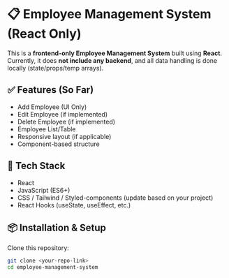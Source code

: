 # 📋 Employee Management System (React Only)

This is a **frontend-only Employee Management System** built using **React**.  
Currently, it does **not include any backend**, and all data handling is done locally (state/props/temp arrays).

## ✅ Features (So Far)
- Add Employee (UI Only)
- Edit Employee (if implemented)
- Delete Employee (if implemented)
- Employee List/Table
- Responsive layout (if applicable)
- Component-based structure

## 🚀 Tech Stack
- React
- JavaScript (ES6+)
- CSS / Tailwind / Styled-components (update based on your project)
- React Hooks (useState, useEffect, etc.)

## 📦 Installation & Setup

Clone this repository:
```bash
git clone <your-repo-link>
cd employee-management-system
